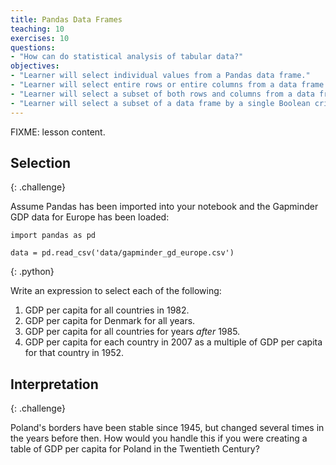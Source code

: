 ```yaml
---
title: Pandas Data Frames
teaching: 10
exercises: 10
questions:
- "How can do statistical analysis of tabular data?"
objectives:
- "Learner will select individual values from a Pandas data frame."
- "Learner will select entire rows or entire columns from a data frame."
- "Learner will select a subset of both rows and columns from a data frame in a single operation."
- "Learner will select a subset of a data frame by a single Boolean criterion."
---
```

FIXME: lesson content.

## Selection
{: .challenge}

Assume Pandas has been imported into your notebook
and the Gapminder GDP data for Europe has been loaded:

~~~
import pandas as pd

data = pd.read_csv('data/gapminder_gd_europe.csv')
~~~
{: .python}

Write an expression to select each of the following:

1. GDP per capita for all countries in 1982.
2. GDP per capita for Denmark for all years.
3. GDP per capita for all countries for years *after* 1985.
4. GDP per capita for each country in 2007 as a multiple of GDP per capita for that country in 1952.

## Interpretation
{: .challenge}

Poland's borders have been stable since 1945,
but changed several times in the years before then.
How would you handle this
if you were creating a table of GDP per capita for Poland in the Twentieth Century?
